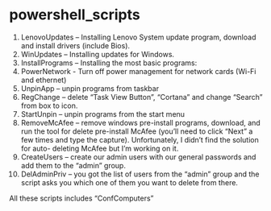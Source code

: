 # powershell_scripts
1. LenovoUpdates – Installing Lenovo System update program, download and install drivers (include Bios).
2. WinUpdates – Installing updates for Windows.
3. InstallPrograms – Installing the most basic programs:
4.	PowerNetwork - Turn off power management for network cards (Wi-Fi and ethernet)
5.	UnpinApp – unpin programs from taskbar
6.	RegChange – delete “Task View Button”, “Cortana” and change “Search” from box to icon.
7.	StartUnpin – unpin programs from the start menu
8.	RemoveMcAfee – remove windows pre-install programs, download, and run the tool for delete pre-install McAfee (you’ll need to click “Next” a few times and type the capture). Unfortunately, I didn’t find the solution for auto-    deleting McAfee but I’m working on it. 
9.	CreateUsers – create our admin users with our general passwords and add them to the “admin” group.
10.	DelAdminPriv – you got the list of users from the “admin” group and the script asks you which one of them you want to delete from there.

All these scripts includes “ConfComputers”
